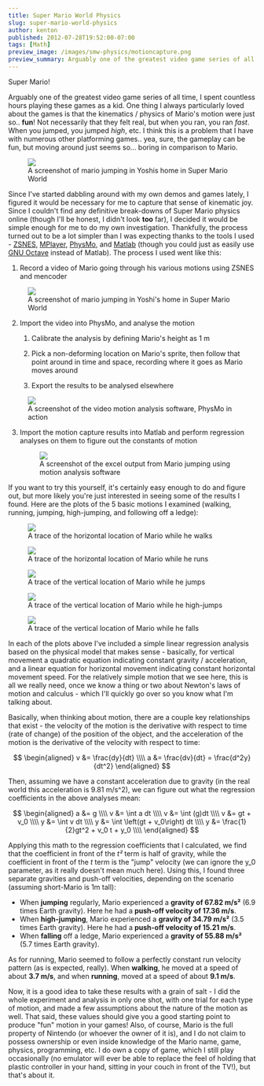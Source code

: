 ```yaml
---
title: Super Mario World Physics
slug: super-mario-world-physics
author: kenton
published: 2012-07-28T19:52:00-07:00
tags: [Math]
preview_image: /images/smw-physics/motioncapture.png
preview_summary: Arguably one of the greatest video game series of all time, I spent countless hours playing these games as a kid. One thing I always particularly loved about the games is that the kinematics / physics of Mario's motion were just so.. fun! Not necessarily that they felt real, but when you ran, you ran fast. When you jumped, you jumped high, etc. I think this is a problem that I have with numerous other platforming games.. yea, sure, the gameplay can be fun, but moving around just seems so... boring in comparison to Mario.
---
```


Super Mario!

Arguably one of the greatest video game series of all time, I spent countless hours playing these games as a kid. One thing I always particularly loved about the games is that the kinematics / physics of Mario's motion were just so.. **fun**! Not necessarily that they felt real, but when you ran, you ran _fast_. When you jumped, you jumped _high_, etc. I think this is a problem that I have with numerous other platforming games.. yea, sure, the gameplay can be fun, but moving around just seems so... boring in comparison to Mario.

<!-- PELICAN_END_SUMMARY -->

<figure>
	<img src="/images/smw-physics/screengrab.png">
	<figcaption>A screenshot of mario jumping in Yoshis home in Super Mario World</figcaption>
</figure>

Since I've started dabbling around with my own demos and games lately, I figured it would be necessary for me to capture that sense of kinematic joy. Since I couldn't find any definitive break-downs of Super Mario physics online (though I'll be honest, I didn't look **too** far), I decided it would be simple enough for me to do my own investigation. Thankfully, the process turned out to be a lot simpler than I was expecting thanks to the tools I used - [ZSNES](http://www.zsnes.com/), [MPlayer](http://www.mplayerhq.hu), [PhysMo](http://physmo.sourceforge.net/), and [Matlab](http://www.mathworks.com/products/matlab/) (though you could just as easily use [GNU Octave](http://www.gnu.org/software/octave/) instead of Matlab). The process I used went like this:

1. Record a video of Mario going through his various motions using ZSNES and mencoder

<figure>
	<img src="/images/smw-physics/screengrab.png">
	<figcaption>A screenshot of mario jumping in Yoshi's home in Super Mario World</figcaption>
</figure>

2. Import the video into PhysMo, and analyse the motion
	1. Calibrate the analysis by defining Mario's height as 1 m

	2. Pick a non-deforming location on Mario's sprite, then follow that point around in time and space, recording where it goes as Mario moves around

	3. Export the results to be analysed elsewhere

<figure>
	<img src="/images/smw-physics/motioncapture.png">
	<figcaption>A screenshot of the video motion analysis software, PhysMo in action</figcaption>
</figure>

3. Import the motion capture results into Matlab and perform regression analyses on them to figure out the constants of motion

	<figure>
		<img src="/images/smw-physics/jumpdata.png">
		<figcaption>A screenshot of the excel output from Mario jumping using motion analysis software</figcaption>
	</figure>


If you want to try this yourself, it's certainly easy enough to do and figure out, but more likely you're just interested in seeing some of the results I found. Here are the plots of the 5 basic motions I examined (walking, running, jumping, high-jumping, and following off a ledge):

<figure>
	<img src="/images/smw-physics/walking.png">
	<figcaption>A trace of the horizontal location of Mario while he walks</figcaption>
</figure>

<figure>
	<img src="/images/smw-physics/running.png">
	<figcaption>A trace of the horizontal location of Mario while he runs</figcaption>
</figure>

<figure>
	<img src="/images/smw-physics/smalljump.png">
	<figcaption>A trace of the vertical location of Mario while he jumps</figcaption>
</figure>

<figure>
	<img src="/images/smw-physics/highjump.png">
	<figcaption>A trace of the vertical location of Mario while he high-jumps</figcaption>
</figure>

<figure>
	<img src="/images/smw-physics/falling.png">
	<figcaption>A trace of the vertical location of Mario while he falls</figcaption>
</figure>

In each of the plots above I've included a simple linear regression analysis based on the physical model that makes sense - basically, for vertical movement a quadratic equation indicating constant gravity / acceleration, and a linear equation for horizontal movement indicating constant horizontal movement speed. For the relatively simple motion that we see here, this is all we really need, once we know a thing or two about Newton's laws of motion and calculus - which I'll quickly go over so you know what I'm talking about.

Basically, when thinking about motion, there are a couple key relationships that exist - the velocity of the motion is the derivative with respect to time (rate of change) of the position of the object, and the acceleration of the motion is the derivative of the velocity with respect to time:

$$
\begin{aligned}
v &= \frac{dy}{dt} \\\\
a &= \frac{dv}{dt} = \frac{d^2y}{dt^2}
\end{aligned}
$$

Then, assuming we have a constant acceleration due to gravity (in the real world this acceleration is 9.81 m/s^2), we can figure out what the regression coefficients in the above analyses mean:

$$
\begin{aligned}
a &= g \\\\
v &= \int a dt \\\\
v &= \int (g)dt \\\\
v &= gt + v_0 \\\\
y &= \int v dt \\\\
y &= \int \left(gt + v_0\right) dt \\\\
y &= \frac{1}{2}gt^2 + v_0 t + y_0 \\\\
\end{aligned}
$$

Applying this math to the regression coefficients that I calculated, we find that the coefficient in front of the _t²_ term is half of gravity, while the coefficient in front of the _t_ term is the "jump" velocity (we can ignore the y_0 parameter, as it really doesn't mean much here). Using this, I found three separate gravities and push-off velocities, depending on the scenario (assuming short-Mario is 1m tall):

  * When **jumping** regularly, Mario experienced a **gravity of 67.82 m/s²** (6.9 times Earth gravity). Here he had a **push-off velocity of 17.36 m/s**.
  * When **high-jumping**, Mario experienced a **gravity of 34.79 m/s²** (3.5 times Earth gravity). Here he had a **push-off velocity of 15.21 m/s**.
  * When **falling** off a ledge, Mario experienced a **gravity of 55.88 m/s²** (5.7 times Earth gravity).

As for running, Mario seemed to follow a perfectly constant run velocity pattern (as is expected, really). When **walking**, he moved at a speed of about **3.7 m/s**, and when **running**, moved at a speed of about **9.1 m/s**.

Now, it is a good idea to take these results with a grain of salt - I did the whole experiment and analysis in only one shot, with one trial for each type of motion, and made a few assumptions about the nature of the motion as well. That said, these values should give you a good starting point to produce "fun" motion in your games! Also, of course, Mario is the full property of Nintendo (or whoever the owner of it is), and I do not claim to possess ownership or even inside knowledge of the Mario name, game, physics, programming, etc. I do own a copy of game, which I still play occasionally (no emulator will ever be able to replace the feel of holding that plastic controller in your hand, sitting in your couch in front of the TV!), but that's about it.
